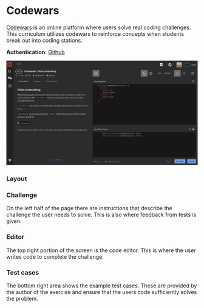 # Codewars

[Codewars](http://codewars.com) is an online platform where users solve real coding challenges. This curriculum utilizes codewars to reinforce concepts when students break out into coding stations.

**Authentication:** [Github](http://github.com)

![alt text](../images/codewars.gif "codewars")

### Layout

### Challenge
On the left half of the page there are instructions that describe the challenge the user needs to solve. This is also where feedback from tests is given.

### Editor
The top right portion of the screen is the code editor. This is where the user writes code to complete the challenge.

### Test cases
The bottom right area shows the example test cases. These are provided by the author of the exercise and ensure that the users code sufficiently solves the problem.
